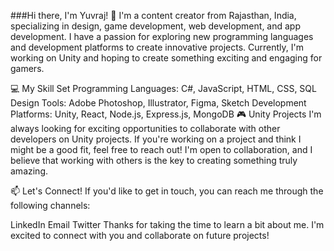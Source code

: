 ###Hi there, I'm Yuvraj! 👋
I'm a content creator from Rajasthan, India, specializing in design, game development, web development, and app development. I have a passion for exploring new programming languages and development platforms to create innovative projects. Currently, I'm working on Unity and hoping to create something exciting and engaging for gamers.

💻 My Skill Set
Programming Languages: C#, JavaScript, HTML, CSS, SQL
Design Tools: Adobe Photoshop, Illustrator, Figma, Sketch
Development Platforms: Unity, React, Node.js, Express.js, MongoDB
🎮 Unity Projects
I'm always looking for exciting opportunities to collaborate with other developers on Unity projects. If you're working on a project and think I might be a good fit, feel free to reach out! I'm open to collaboration, and I believe that working with others is the key to creating something truly amazing.

📫 Let's Connect!
If you'd like to get in touch, you can reach me through the following channels:

LinkedIn
Email
Twitter
Thanks for taking the time to learn a bit about me. I'm excited to connect with you and collaborate on future projects!
